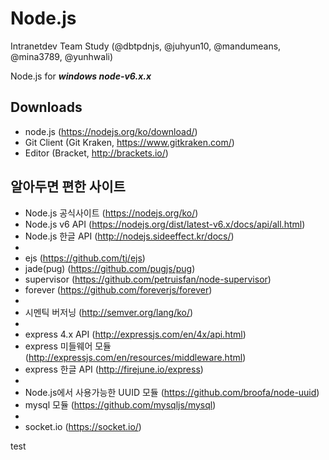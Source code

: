 # Node.js #

Intranetdev Team Study (@dbtpdnjs, @juhyun10, @mandumeans, @mina3789, @yunhwali)

Node.js for ***windows node-v6.x.x***

Downloads
-
- node.js (https://nodejs.org/ko/download/)
- Git Client (Git Kraken, https://www.gitkraken.com/)
- Editor (Bracket, http://brackets.io/)

알아두면 편한 사이트
-
- Node.js 공식사이트 (https://nodejs.org/ko/)
- Node.js v6 API (https://nodejs.org/dist/latest-v6.x/docs/api/all.html)
- Node.js 한글 API (http://nodejs.sideeffect.kr/docs/)
-
- ejs (https://github.com/tj/ejs)
- jade(pug) (https://github.com/pugjs/pug)
- supervisor (https://github.com/petruisfan/node-supervisor)
- forever (https://github.com/foreverjs/forever)
-
- 시멘틱 버저닝 (http://semver.org/lang/ko/)
-
- express 4.x API (http://expressjs.com/en/4x/api.html)
- express 미들웨어 모듈 (http://expressjs.com/en/resources/middleware.html)
- express 한글 API (http://firejune.io/express)
-
- Node.js에서 사용가능한 UUID 모듈 (https://github.com/broofa/node-uuid)
- mysql 모듈 (https://github.com/mysqljs/mysql)
-
- socket.io (https://socket.io/)


test
